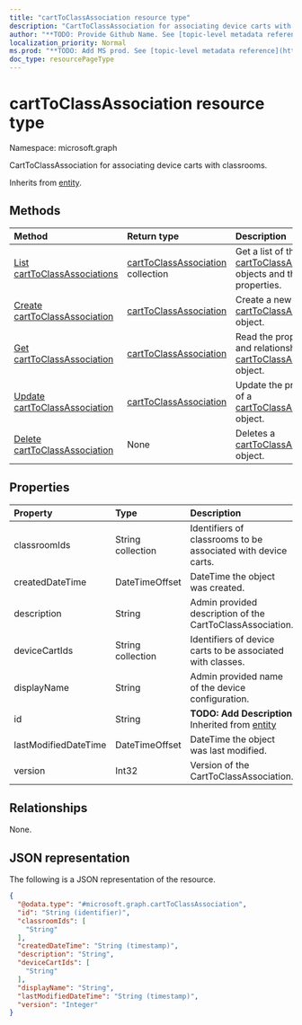 ```yaml
---
title: "cartToClassAssociation resource type"
description: "CartToClassAssociation for associating device carts with classrooms."
author: "**TODO: Provide Github Name. See [topic-level metadata reference](https://msgo.azurewebsites.net/add/document/guidelines/metadata.html#topic-level-metadata)**"
localization_priority: Normal
ms.prod: "**TODO: Add MS prod. See [topic-level metadata reference](https://msgo.azurewebsites.net/add/document/guidelines/metadata.html#topic-level-metadata)**"
doc_type: resourcePageType
---
```


# cartToClassAssociation resource type

Namespace: microsoft.graph



CartToClassAssociation for associating device carts with classrooms.


Inherits from [entity](../resources/entity.md).

## Methods
|Method|Return type|Description|
|:---|:---|:---|
|[List cartToClassAssociations](../api/carttoclassassociation-list.md)|[cartToClassAssociation](../resources/carttoclassassociation.md) collection|Get a list of the [cartToClassAssociation](../resources/carttoclassassociation.md) objects and their properties.|
|[Create cartToClassAssociation](../api/carttoclassassociation-create.md)|[cartToClassAssociation](../resources/carttoclassassociation.md)|Create a new [cartToClassAssociation](../resources/carttoclassassociation.md) object.|
|[Get cartToClassAssociation](../api/carttoclassassociation-get.md)|[cartToClassAssociation](../resources/carttoclassassociation.md)|Read the properties and relationships of a [cartToClassAssociation](../resources/carttoclassassociation.md) object.|
|[Update cartToClassAssociation](../api/carttoclassassociation-update.md)|[cartToClassAssociation](../resources/carttoclassassociation.md)|Update the properties of a [cartToClassAssociation](../resources/carttoclassassociation.md) object.|
|[Delete cartToClassAssociation](../api/carttoclassassociation-delete.md)|None|Deletes a [cartToClassAssociation](../resources/carttoclassassociation.md) object.|

## Properties
|Property|Type|Description|
|:---|:---|:---|
|classroomIds|String collection|Identifiers of classrooms to be associated with device carts.|
|createdDateTime|DateTimeOffset|DateTime the object was created.|
|description|String|Admin provided description of the CartToClassAssociation.|
|deviceCartIds|String collection|Identifiers of device carts to be associated with classes.|
|displayName|String|Admin provided name of the device configuration.|
|id|String|**TODO: Add Description** Inherited from [entity](../resources/entity.md)|
|lastModifiedDateTime|DateTimeOffset|DateTime the object was last modified.|
|version|Int32|Version of the CartToClassAssociation.|

## Relationships
None.

## JSON representation
The following is a JSON representation of the resource.
<!-- {
  "blockType": "resource",
  "keyProperty": "id",
  "@odata.type": "microsoft.graph.cartToClassAssociation",
  "baseType": "microsoft.graph.entity",
  "openType": false
}
-->
``` json
{
  "@odata.type": "#microsoft.graph.cartToClassAssociation",
  "id": "String (identifier)",
  "classroomIds": [
    "String"
  ],
  "createdDateTime": "String (timestamp)",
  "description": "String",
  "deviceCartIds": [
    "String"
  ],
  "displayName": "String",
  "lastModifiedDateTime": "String (timestamp)",
  "version": "Integer"
}
```

